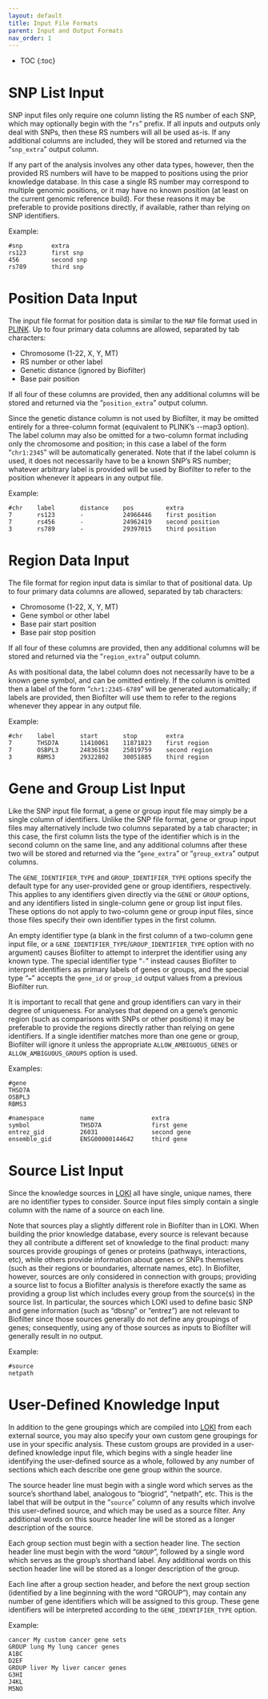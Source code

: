 ```yaml
---
layout: default
title: Input File Formats
parent: Input and Output Formats
nav_order: 1
---
```


* TOC
{:toc}

# SNP List Input
SNP input files only require one column listing the RS number of each SNP, which may optionally begin with the “`rs`” prefix. If all inputs and outputs only deal with SNPs, then these RS numbers will all be used as-is. If any additional columns are included, they will be stored and returned via the “`snp_extra`” output column.

If any part of the analysis involves any other data types, however, then the provided RS numbers will have to be mapped to positions using the prior knowledge database. In this case a single RS number may correspond to multiple genomic positions, or it may have no known position (at least on the current genomic reference build). For these reasons it may be preferable to provide positions directly, if available, rather than relying on SNP identifiers.

Example:
```
#snp        extra
rs123       first snp
456         second snp
rs789       third snp
```

# Position Data Input
The input file format for position data is similar to the `MAP` file format used in [PLINK](https://www.cog-genomics.org/plink/2.0/formats#map). Up to four primary data columns are allowed, separated by tab characters:
* Chromosome (1-22, X, Y, MT)
* RS number or other label
* Genetic distance (ignored by Biofilter)
* Base pair position

If all four of these columns are provided, then any additional columns will be stored and returned via the “`position_extra`” output column.

Since the genetic distance column is not used by Biofilter, it may be omitted entirely for a three-column format (equivalent to PLINK’s --map3 option). The label column may also be omitted for a two-column format including only the chromosome and position; in this case a label of the form “`chr1:2345`” will be automatically generated. Note that if the label column is used, it does not necessarily have to be a known SNP’s RS number; whatever arbitrary label is provided will be used by Biofilter to refer to the position whenever it appears in any output file.

Example:
```
#chr    label       distance    pos         extra
7       rs123       -           24966446    first position
7       rs456       -           24962419    second position
3       rs789       -           29397015    third position
```

# Region Data Input
The file format for region input data is similar to that of positional data. Up to four primary data columns are allowed, separated by tab characters:
* Chromosome (1-22, X, Y, MT)
* Gene symbol or other label
* Base pair start position
* Base pair stop position

If all four of these columns are provided, then any additional columns will be stored and returned via the “`region_extra`” output column.

As with positional data, the label column does not necessarily have to be a known gene symbol, and can be omitted entirely. If the column is omitted then a label of the form “`chr1:2345-6789`” will be generated automatically; if labels are provided, then Biofilter will use them to refer to the regions whenever they appear in any output file.

Example:
```
#chr    label       start       stop        extra
7       THSD7A      11410061    11871823    first region
7       OSBPL3      24836158    25019759    second region
3       RBMS3       29322802    30051885    third region
```

# Gene and Group List Input
Like the SNP input file format, a gene or group input file may simply be a single column of identifiers. Unlike the SNP file format, gene or group input files may alternatively include two columns separated by a tab character; in this case, the first column lists the type of the identifier which is in the second column on the same line, and any additional columns after these two will be stored and returned via the “`gene_extra`” or “`group_extra`” output columns.

The `GENE_IDENTIFIER_TYPE` and `GROUP_IDENTIFIER_TYPE` options specify the default type for any user-provided gene or group identifiers, respectively. This applies to any identifiers given directly via the `GENE` or `GROUP` options, and any identifiers listed in single-column gene or group list input files. These options do not apply to two-column gene or group input files, since those files specify their own identifier types in the first column.

An empty identifier type (a blank in the first column of a two-column gene input file, or a `GENE_IDENTIFIER_TYPE`/`GROUP_IDENTIFIER_TYPE` option with no argument) causes Biofilter to attempt to interpret the identifier using any known type. The special identifier type “`-`” instead causes Biofilter to interpret identifiers as primary labels of genes or groups, and the special type “`=`” accepts the `gene_id` or `group_id` output values from a previous Biofilter run.

It is important to recall that gene and group identifiers can vary in their degree of uniqueness. For analyses that depend on a gene’s genomic region (such as comparisons with SNPs or other positions) it may be preferable to provide the regions directly rather than relying on gene identifiers. If a single identifier matches more than one gene or group, Biofilter will ignore it unless the appropriate `ALLOW_AMBIGUOUS_GENES` or `ALLOW_AMBIGUOUS_GROUPS` option is used.

Examples:
```
#gene
THSD7A
OSBPL3
RBMS3
```
```
#namespace          name                extra
symbol              THSD7A              first gene
entrez_gid          26031               second gene
ensemble_gid        ENSG00000144642     third gene
```

# Source List Input
Since the knowledge sources in [LOKI](https://ritchielab.github.io/biofilter-manual/loki/loki.html) all have single, unique names, there are no identifier types to consider. Source input files simply contain a single column with the name of a source on each line.

Note that sources play a slightly different role in Biofilter than in LOKI. When building the prior knowledge database, every source is relevant because they all contribute a different set of knowledge to the final product: many sources provide groupings of genes or proteins (pathways, interactions, etc), while others provide information about genes or SNPs themselves (such as their regions or boundaries, alternate names, etc). In Biofilter, however, sources are only considered in connection with groups; providing a source list to focus a Biofilter analysis is therefore exactly the same as providing a group list which includes every group from the source(s) in the source list. In particular, the sources which LOKI used to define basic SNP and gene information (such as “dbsnp” or “entrez”) are not relevant to Biofilter since those sources generally do not define any groupings of genes; consequently, using any of those sources as inputs to Biofilter will generally result in no output.

Example:
```
#source
netpath
```

# User-Defined Knowledge Input
In addition to the gene groupings which are compiled into [LOKI](https://ritchielab.github.io/biofilter-manual/loki/loki.html) from each external source, you may also specify your own custom gene groupings for use in your specific analysis. These custom groups are provided in a user-defined knowledge input file, which begins with a single header line identifying the user-defined source as a whole, followed by any number of sections which each describe one gene group within the source.

The source header line must begin with a single word which serves as the source’s shorthand label, analogous to “biogrid”, “netpath”, etc. This is the label that will be output in the “`source`” column of any results which involve this user-defined source, and which may be used as a source filter. Any additional words on this source header line will be stored as a longer description of the source.

Each group section must begin with a section header line. The section header line must begin with the word “`GROUP`”, followed by a single word which serves as the group’s shorthand label. Any additional words on this section header line will be stored as a longer description of the group.

Each line after a group section header, and before the next group section (identified by a line beginning with the word “GROUP”), may contain any number of gene identifiers which will be assigned to this group. These gene identifiers will be interpreted according to the `GENE_IDENTIFIER_TYPE` option.

Example:
```
cancer My custom cancer gene sets
GROUP lung My lung cancer genes
A1BC
D2EF
GROUP liver My liver cancer genes
G3HI
J4KL
M5NO
```